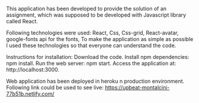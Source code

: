 This application has been developed to provide the solution of an assignment, which was supposed to be developed with Javascript library called React.

Following technologies were used:
React,
Css,
Css-grid,
React-avatar,
google-fonts api for the fonts,
To make the application as simple as possible I used these technologies so that everyone can understand the code. 

Instructions for installation:
Download the code.
Install npm dependencies: npm install.
Run the web server: npm start.
Access the application at: http://localhost:3000.

Web application has been deployed in heroku n production environment. Following link could be used to see live:
https://upbeat-montalcini-77b51b.netlify.com/
